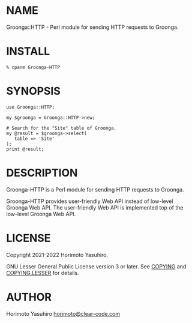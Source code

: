 # NAME

Groonga::HTTP - Perl module for sending HTTP requests to Groonga.

# INSTALL

    % cpanm Groonga-HTTP

# SYNOPSIS

    use Groonga::HTTP;

    my $groonga = Groonga::HTTP->new;

    # Search for the "Site" table of Groonga.
    my @result = $groonga->select(
       table => 'Site'
    );
    print @result;

# DESCRIPTION

Groonga-HTTP is a Perl module for sending HTTP requests to Groonga.

Groonga-HTTP provides user-friendly Web API instead of low-level Groonga Web API.
The user-friendly Web API is implemented top of the low-level Groonga Web API.

# LICENSE

Copyright 2021-2022 Horimoto Yasuhiro.

GNU Lesser General Public License version 3 or later.
See [COPYING](https://github.com/groonga/Groonga-HTTP/blob/main/COPYING) and [COPYING.LESSER](https://github.com/groonga/Groonga-HTTP/blob/main/COPYING.LESSER) for details.

# AUTHOR

Horimoto Yasuhiro <horimoto@clear-code.com>
